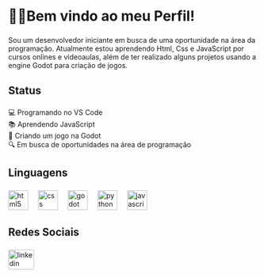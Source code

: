 <h1 align="left">👨‍💻Bem vindo ao meu Perfil!</h1>

###

<p align="left">Sou um desenvolvedor iniciante em busca de uma oportunidade na área da programação. Atualmente estou aprendendo Html, Css e JavaScript por cursos onlines e videoaulas, além de ter realizado alguns projetos usando a engine Godot para criação de jogos.</p>

###

<h2 align="left">Status</h2>

###

<p align="left">💻 Programando no VS Code<br>📚 Aprendendo JavaScript<br>🎯 Criando um jogo na Godot<br>🔍 Em busca de oportunidades na área de programação</p>

###

<h2 align="left">Linguagens</h2>

###

<div align="left">
  <img src="https://cdn.jsdelivr.net/gh/devicons/devicon/icons/html5/html5-original.svg" height="40" alt="html5 logo"  />
  <img width="12" />
  <img src="https://cdn.jsdelivr.net/gh/devicons/devicon/icons/css3/css3-original.svg" height="40" alt="css logo"  />
  <img width="12" />
  <img src="https://cdn.jsdelivr.net/gh/devicons/devicon/icons/godot/godot-original.svg" height="40" alt="godot logo"  />
  <img width="12" />
  <img src="https://cdn.jsdelivr.net/gh/devicons/devicon/icons/python/python-original.svg" height="40" alt="python logo"  />
  <img width="12" />
  <img src="https://cdn.jsdelivr.net/gh/devicons/devicon/icons/javascript/javascript-original.svg" height="40" alt="javascript logo"  />
</div>

###

<h2 align="left">Redes Sociais</h2>

###

<div align="left">
  <a href="https://www.linkedin.com/in/francisco-de-jesus-alves-dos-santos-3696b435b/" target="_blank">
    <img src="https://raw.githubusercontent.com/maurodesouza/profile-readme-generator/master/src/assets/icons/social/linkedin/default.svg" width="52" height="40" alt="linkedin logo"  />
  </a>
</div>

###
